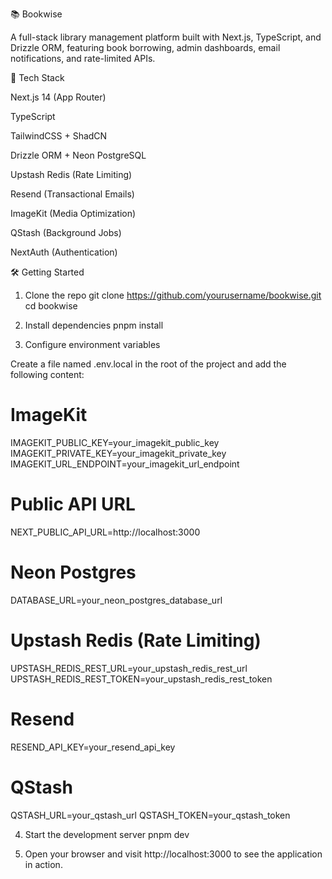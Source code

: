 📚 Bookwise

A full-stack library management platform built with Next.js, TypeScript, and Drizzle ORM, featuring book borrowing, admin dashboards, email notifications, and rate-limited APIs.

🚀 Tech Stack

Next.js 14 (App Router)

TypeScript

TailwindCSS + ShadCN

Drizzle ORM + Neon PostgreSQL

Upstash Redis (Rate Limiting)

Resend (Transactional Emails)

ImageKit (Media Optimization)

QStash (Background Jobs)

NextAuth (Authentication)

🛠️ Getting Started

1. Clone the repo
   git clone https://github.com/yourusername/bookwise.git
   cd bookwise

2. Install dependencies
   pnpm install

3. Configure environment variables

Create a file named .env.local in the root of the project and add the following content:

# ImageKit

IMAGEKIT_PUBLIC_KEY=your_imagekit_public_key
IMAGEKIT_PRIVATE_KEY=your_imagekit_private_key
IMAGEKIT_URL_ENDPOINT=your_imagekit_url_endpoint

# Public API URL

NEXT_PUBLIC_API_URL=http://localhost:3000

# Neon Postgres

DATABASE_URL=your_neon_postgres_database_url

# Upstash Redis (Rate Limiting)

UPSTASH_REDIS_REST_URL=your_upstash_redis_rest_url
UPSTASH_REDIS_REST_TOKEN=your_upstash_redis_rest_token

# Resend

RESEND_API_KEY=your_resend_api_key

# QStash

QSTASH_URL=your_qstash_url
QSTASH_TOKEN=your_qstash_token

4. Start the development server
   pnpm dev

5. Open your browser and visit http://localhost:3000 to see the application in action.
